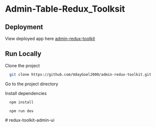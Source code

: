 # Admin-Table-Redux_Toolksit

## Deployment

View deployed app here [admin-redux-toolkit](https://admin-redux-toolkit.netlify.app/)

## Run Locally

Clone the project

```bash
  git clone https://github.com/UdayGoel2000/admin-redux-toolkit.git
```

Go to the project directory

Install dependencies

```bash
  npm install
```

```bash
  npm run dev
```
#   r e d u x - t o o l k i t - a d m i n - u i  
 